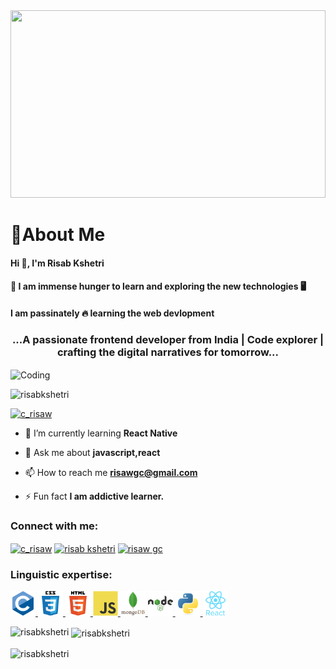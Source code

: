 <body style ="backgroud_color:pink;">
  <img src="https://img-s-msn-com.akamaized.net/tenant/amp/entityid/BB1hGESS.img?w=768&h=432&m=6" width=100% height=300px >
  <selection><h1>💫About Me</h1>
    <h4>Hi 👋, I'm Risab Kshetri</h4>
    <h4>🚀 I am immense hunger to learn and exploring the new technologies 🖥️</h4>
    <h4>I am passinately 🔥 learning the web devlopment</h4>
  </selection>
 
</body>
<h3 align="center">...A passionate frontend developer from India | Code explorer | crafting the digital narratives for tomorrow...</h3>

<img src="https://png.pngtree.com/png-clipart/20230512/original/pngtree-hacker-with-a-laptop-hacking-using-mask-png-image_9158513.png" alt="Coding" width="400" height="350" margin_left="200px" align="center">

<p align="left"> <img src="https://komarev.com/ghpvc/?username=risabkshetri&label=Profile%20views&color=0e75b6&style=flat" alt="risabkshetri" /> </p>

<p align="left"> <a href="https://twitter.com/c_risaw" target="blank"><img src="https://img.shields.io/twitter/follow/c_risaw?logo=twitter&style=for-the-badge" alt="c_risaw" /></a> </p>

- 🌱 I’m currently learning **React Native**

- 💬 Ask me about **javascript,react**

- 📫 How to reach me **risawgc@gmail.com**

- ⚡ Fun fact **I am addictive learner.**

<h3 align="left">Connect with me:</h3>
<p align="left">
<a href="https://twitter.com/c_risaw" target="blank"><img align="center" src="https://raw.githubusercontent.com/rahuldkjain/github-profile-readme-generator/master/src/images/icons/Social/twitter.svg" alt="c_risaw" height="30" width="40" /></a>
<a href="https://linkedin.com/in/risab kshetri" target="blank"><img align="center" src="https://raw.githubusercontent.com/rahuldkjain/github-profile-readme-generator/master/src/images/icons/Social/linked-in-alt.svg" alt="risab kshetri" height="30" width="40" /></a>
<a href="https://fb.com/risaw gc" target="blank"><img align="center" src="https://raw.githubusercontent.com/rahuldkjain/github-profile-readme-generator/master/src/images/icons/Social/facebook.svg" alt="risaw gc" height="30" width="40" /></a>
</p>

<h3 align="left">Linguistic expertise:</h3>
<p align="left"> <a href="https://www.cprogramming.com/" target="_blank" rel="noreferrer"> <img src="https://raw.githubusercontent.com/devicons/devicon/master/icons/c/c-original.svg" alt="c" width="40" height="40"/> </a> <a href="https://www.w3schools.com/css/" target="_blank" rel="noreferrer"> <img src="https://raw.githubusercontent.com/devicons/devicon/master/icons/css3/css3-original-wordmark.svg" alt="css3" width="40" height="40"/> </a> <a href="https://www.w3.org/html/" target="_blank" rel="noreferrer"> <img src="https://raw.githubusercontent.com/devicons/devicon/master/icons/html5/html5-original-wordmark.svg" alt="html5" width="40" height="40"/> </a> <a href="https://developer.mozilla.org/en-US/docs/Web/JavaScript" target="_blank" rel="noreferrer"> <img src="https://raw.githubusercontent.com/devicons/devicon/master/icons/javascript/javascript-original.svg" alt="javascript" width="40" height="40"/> </a> <a href="https://www.mongodb.com/" target="_blank" rel="noreferrer"> <img src="https://raw.githubusercontent.com/devicons/devicon/master/icons/mongodb/mongodb-original-wordmark.svg" alt="mongodb" width="40" height="40"/> </a> <a href="https://nodejs.org" target="_blank" rel="noreferrer"> <img src="https://raw.githubusercontent.com/devicons/devicon/master/icons/nodejs/nodejs-original-wordmark.svg" alt="nodejs" width="40" height="40"/> </a> <a href="https://www.python.org" target="_blank" rel="noreferrer"> <img src="https://raw.githubusercontent.com/devicons/devicon/master/icons/python/python-original.svg" alt="python" width="40" height="40"/> </a> <a href="https://reactjs.org/" target="_blank" rel="noreferrer"> <img src="https://raw.githubusercontent.com/devicons/devicon/master/icons/react/react-original-wordmark.svg" alt="react" width="40" height="40"/> </a> </p>

<p><img align="left" src="https://github-readme-stats.vercel.app/api/top-langs?username=risabkshetri&show_icons=true&locale=en&layout=compact" alt="risabkshetri" /></p>

<p>&nbsp;<img align="center" src="https://github-readme-stats.vercel.app/api?username=risabkshetri&show_icons=true&locale=en" alt="risabkshetri" /></p>

<p><img align="center" src="https://github-readme-streak-stats.herokuapp.com/?user=risabkshetri&" alt="risabkshetri" /></p>
